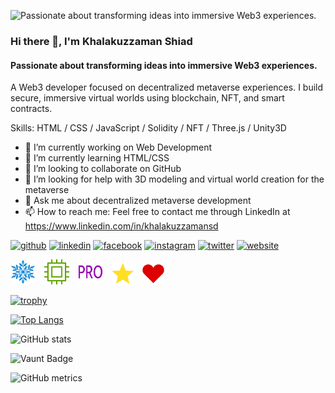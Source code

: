 ![Passionate about transforming ideas into immersive Web3 experiences.](https://khalakuzzamanshiad.odoo.com/web/image/906-8be4d824/image-upscaled%20%287%29.webp)

### Hi there 👋, I'm Khalakuzzaman Shiad
#### Passionate about transforming ideas into immersive Web3 experiences.

A Web3 developer focused on decentralized metaverse experiences. I build secure, immersive virtual worlds using blockchain, NFT, and smart contracts.

Skills: HTML / CSS / JavaScript / Solidity / NFT / Three.js / Unity3D

- 🔭 I’m currently working on Web Development 
- 🌱 I’m currently learning HTML/CSS 
- 👯 I’m looking to collaborate on GitHub 
- 🤔 I’m looking for help with 3D modeling and virtual world creation for the metaverse 
- 💬 Ask me about decentralized metaverse development 
- 📫 How to reach me: Feel free to contact me through LinkedIn at https://www.linkedin.com/in/khalakuzzamansd  


[<img src='https://cdn.jsdelivr.net/npm/simple-icons@3.0.1/icons/github.svg' alt='github' height='40'>](https://github.com/https://github.com/khalakuzzamanshiad)  [<img src='https://cdn.jsdelivr.net/npm/simple-icons@3.0.1/icons/linkedin.svg' alt='linkedin' height='40'>](https://www.linkedin.com/in/https://www.linkedin.com/in/khalakuzzamansd/)  [<img src='https://cdn.jsdelivr.net/npm/simple-icons@3.0.1/icons/facebook.svg' alt='facebook' height='40'>](https://www.facebook.com/https://www.facebook.com/khalakuzzamanshiad)  [<img src='https://cdn.jsdelivr.net/npm/simple-icons@3.0.1/icons/instagram.svg' alt='instagram' height='40'>](https://www.instagram.com/https://www.instagram.com/khalakuzzamanshiad/)  [<img src='https://cdn.jsdelivr.net/npm/simple-icons@3.0.1/icons/twitter.svg' alt='twitter' height='40'>](https://twitter.com/https://x.com/khalakuzzamansd)  [<img src='https://cdn.jsdelivr.net/npm/simple-icons@3.0.1/icons/icloud.svg' alt='website' height='40'>](https://khalakuzzamanshiad.odoo.com/)  

<a href='https://archiveprogram.github.com/'><img src='https://raw.githubusercontent.com/acervenky/animated-github-badges/master/assets/acbadge.gif' width='40' height='40'></a> <a href='https://docs.github.com/en/developers'><img src='https://raw.githubusercontent.com/acervenky/animated-github-badges/master/assets/devbadge.gif' width='40' height='40'></a> <a href='https://github.com/pricing'><img src='https://raw.githubusercontent.com/acervenky/animated-github-badges/master/assets/pro.gif' width='40' height='40'></a> <a href='https://stars.github.com/'><img src='https://raw.githubusercontent.com/acervenky/animated-github-badges/master/assets/starbadge.gif' width='35' height='35'></a> <a href='https://docs.github.com/en/github/supporting-the-open-source-community-with-github-sponsors'><img src='https://raw.githubusercontent.com/acervenky/animated-github-badges/master/assets/sponsorbadge.gif' width='35' height='35'></a> 

[![trophy](https://github-profile-trophy.vercel.app/?username=https://github.com/khalakuzzamanshiad)](https://github.com/ryo-ma/github-profile-trophy)

[![Top Langs](https://github-readme-stats.vercel.app/api/top-langs/?username=https://github.com/khalakuzzamanshiad)](https://github.com/anuraghazra/github-readme-stats)

![GitHub stats](https://github-readme-stats.vercel.app/api?username=https://github.com/khalakuzzamanshiad&show_icons=true&count_private=true)  

![Vaunt Badge](https://api.vaunt.dev/v1/github/entities/https://github.com/khalakuzzamanshiad/contributions?format=svg&private=true)  

![GitHub metrics](https://metrics.lecoq.io/https://github.com/khalakuzzamanshiad)  

